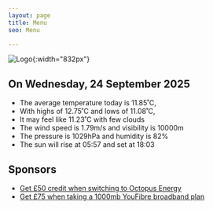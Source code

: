 ```yaml
---
layout: page
title: Menu
seo: Menu

---
```


![Logo](/images/logo.jpg){:width="832px"}

<!-- weather_marker starts -->
## On Wednesday, 24 September 2025

- The average temperature today is 11.85˚C,
- With highs of 12.75˚C and lows of 11.08˚C,
- It may feel like 11.23˚C with few clouds
- The wind speed is 1.79m/s and visibility is 10000m
- The pressure is 1029hPa and humidity is 82%
- The sun will rise at 05:57 and set at 18:03

<!-- weather_marker ends -->

## Sponsors

- [Get £50 credit when switching to Octopus Energy](https://bit.ly/3oD1nnS)
- [Get £75 when taking a 1000mb YouFibre broadband plan](https://aklam.io/91zWhU?)
